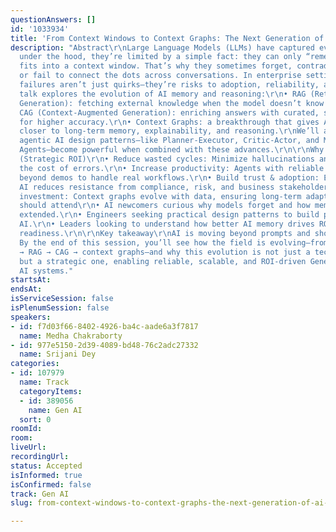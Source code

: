 ```yaml
---
questionAnswers: []
id: '1033934'
title: 'From Context Windows to Context Graphs: The Next Generation of AI Systems'
description: "Abstract\r\nLarge Language Models (LLMs) have captured everyone’s imagination—but
  under the hood, they’re limited by a simple fact: they can only “remember” what
  fits into a context window. That’s why they sometimes forget, contradict themselves,
  or fail to connect the dots across conversations. In enterprise settings, these
  failures aren’t just quirks—they’re risks to adoption, reliability, and ROI.\r\nThis
  talk explores the evolution of AI memory and reasoning:\r\n• RAG (Retrieval-Augmented
  Generation): fetching external knowledge when the model doesn’t know enough.\r\n•
  CAG (Context-Augmented Generation): enriching answers with curated, structured context
  for higher accuracy.\r\n• Context Graphs: a breakthrough that gives AI something
  closer to long-term memory, explainability, and reasoning.\r\nWe’ll also show how
  agentic AI design patterns—like Planner-Executor, Critic-Actor, and Memory-Augmented
  Agents—become powerful when combined with these advances.\r\n\r\nWhy this talk matters
  (Strategic ROI)\r\n• Reduce wasted cycles: Minimize hallucinations and rework, lowering
  the cost of errors.\r\n• Increase productivity: Agents with reliable memory scale
  beyond demos to handle real workflows.\r\n• Build trust & adoption: Explainable
  AI reduces resistance from compliance, risk, and business stakeholders.\r\n• Future-proof
  investment: Context graphs evolve with data, ensuring long-term adaptability.\r\n\r\nWho
  should attend\r\n• AI newcomers curious why models forget and how memory can be
  extended.\r\n• Engineers seeking practical design patterns to build production-ready
  AI.\r\n• Leaders looking to understand how better AI memory drives ROI and enterprise
  readiness.\r\n\r\nKey takeaway\r\nAI is moving beyond prompts and short-term context.
  By the end of this session, you’ll see how the field is evolving—from context windows
  → RAG → CAG → context graphs—and why this evolution is not just a technical leap,
  but a strategic one, enabling reliable, scalable, and ROI-driven Generative + Agentic
  AI systems."
startsAt:
endsAt:
isServiceSession: false
isPlenumSession: false
speakers:
- id: f7d03f66-8402-4926-ba4c-aade6a3f7817
  name: Medha Chakraborty
- id: 977e5150-2d39-4089-bd48-76c2adc27332
  name: Srijani Dey
categories:
- id: 107979
  name: Track
  categoryItems:
  - id: 389056
    name: Gen AI
  sort: 0
roomId:
room:
liveUrl:
recordingUrl:
status: Accepted
isInformed: true
isConfirmed: false
track: Gen AI
slug: from-context-windows-to-context-graphs-the-next-generation-of-ai-systems

---
```


